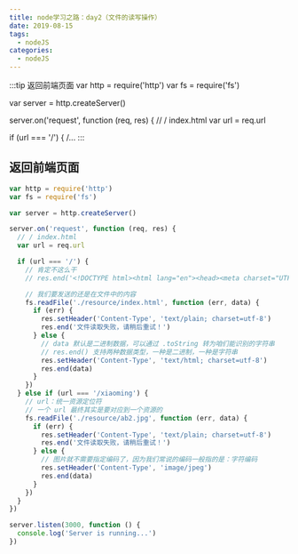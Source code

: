 ```yaml
---
title: node学习之路：day2（文件的读写操作）
date: 2019-08-15
tags:
  - nodeJS
categories:
  - nodeJS
---
```


:::tip
返回前端页面
var http = require('http')
var fs = require('fs')

var server = http.createServer()

server.on('request', function (req, res) {
  // / index.html
  var url = req.url

  if (url === '/') {
    /...
:::

<!-- more -->

## 返回前端页面
```javascript
var http = require('http')
var fs = require('fs')

var server = http.createServer()

server.on('request', function (req, res) {
  // / index.html
  var url = req.url

  if (url === '/') {
    // 肯定不这么干
    // res.end('<!DOCTYPE html><html lang="en"><head><meta charset="UTF-8"><title>Document</title></head><body><h1>首页</h1></body>/html>')

    // 我们要发送的还是在文件中的内容
    fs.readFile('./resource/index.html', function (err, data) {
      if (err) {
        res.setHeader('Content-Type', 'text/plain; charset=utf-8')
        res.end('文件读取失败，请稍后重试！')
      } else {
        // data 默认是二进制数据，可以通过 .toString 转为咱们能识别的字符串
        // res.end() 支持两种数据类型，一种是二进制，一种是字符串
        res.setHeader('Content-Type', 'text/html; charset=utf-8')
        res.end(data)
      }
    })
  } else if (url === '/xiaoming') {
    // url：统一资源定位符
    // 一个 url 最终其实是要对应到一个资源的
    fs.readFile('./resource/ab2.jpg', function (err, data) {
      if (err) {
        res.setHeader('Content-Type', 'text/plain; charset=utf-8')
        res.end('文件读取失败，请稍后重试！')
      } else {
        // 图片就不需要指定编码了，因为我们常说的编码一般指的是：字符编码
        res.setHeader('Content-Type', 'image/jpeg')
        res.end(data)
      }
    })
  }
})

server.listen(3000, function () {
  console.log('Server is running...')
})
```
